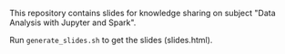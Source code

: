 This repository contains slides for knowledge sharing on subject "Data Analysis with Jupyter and Spark".

Run `generate_slides.sh` to get the slides (slides.html).
